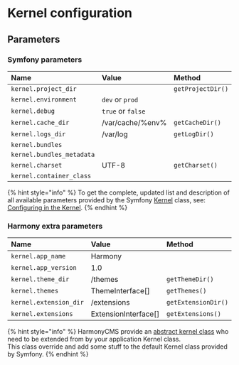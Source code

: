 # Kernel configuration

## Parameters

### Symfony parameters

| Name | Value | Method |
| :--- | :--- | :--- |
| `kernel.project_dir` |  | `getProjectDir()` |
| `kernel.environment` | `dev` or `prod` |  |
| `kernel.debug` | `true` or `false` |  |
| `kernel.cache_dir` | /var/cache/%env% | `getCacheDir()` |
| `kernel.logs_dir` | /var/log | `getLogDir()` |
| `kernel.bundles` |  |  |
| `kernel.bundles_metadata` |  |  |
| `kernel.charset` | UTF-8 | `getCharset()` |
| `kernel.container_class` |  |  |

{% hint style="info" %}
To get the complete, updated list and description of all available parameters provided by the Symfony [Kernel](https://github.com/symfony/symfony/blob/4.2/src/Symfony/Component/HttpKernel/Kernel.php) class, see: [Configuring in the Kernel](https://symfony.com/doc/current/reference/configuration/kernel.html).
{% endhint %}

### Harmony extra parameters

| Name | Value | Method |
| :--- | :--- | :--- |
| `kernel.app_name` | Harmony |  |
| `kernel.app_version` | 1.0 |  |
| `kernel.theme_dir` | /themes | `getThemeDir()` |
| `kernel.themes` | ThemeInterface\[\] | `getThemes()` |
| `kernel.extension_dir` | /extensions | `getExtensionDir()` |
| `kernel.extensions` | ExtensionInterface\[\] | `getExtensions()` |

{% hint style="info" %}
HarmonyCMS provide an [abstract kernel class](https://github.com/harmonycms/core-bundle/blob/master/Component/HttpKernel/AbstractKernel.php) who need to be extended from by your application Kernel class.  
This class override and add some stuff to the default Kernel class provided by Symfony.
{% endhint %}

